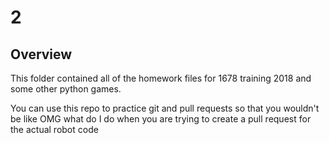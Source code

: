 # 2

## Overview

 This folder contained all of the homework files for 1678 training 2018 and some other python games.

 You can use this repo to practice git and pull requests so that you wouldn't be like OMG what do I do when you are trying to create a pull request for the actual robot code
